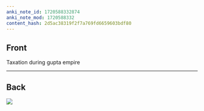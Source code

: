 ```yaml
---
anki_note_id: 1720588332874
anki_note_mod: 1720588332
content_hash: 2d5ac38319f2f7a769fd6659603bdf80
---
```


## Front

Taxation during gupta empire

<hr/>

## Back

![](img1091297076622695024.jpg)